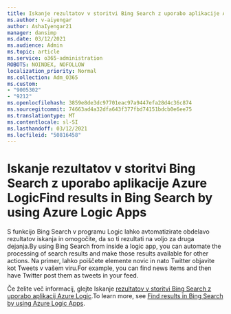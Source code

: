 ```yaml
---
title: Iskanje rezultatov v storitvi Bing Search z uporabo aplikacije Azure Logic
ms.author: v-aiyengar
author: AshaIyengar21
manager: dansimp
ms.date: 03/12/2021
ms.audience: Admin
ms.topic: article
ms.service: o365-administration
ROBOTS: NOINDEX, NOFOLLOW
localization_priority: Normal
ms.collection: Adm_O365
ms.custom:
- "9005302"
- "9212"
ms.openlocfilehash: 3859e8de3dc97701eac97a9447efa28d4c36c874
ms.sourcegitcommit: 74663ad4a32dfa643f377fbd74151bdcb0e6ee75
ms.translationtype: MT
ms.contentlocale: sl-SI
ms.lasthandoff: 03/12/2021
ms.locfileid: "50816458"
---
```

# <a name="find-results-in-bing-search-by-using-azure-logic-apps"></a><span data-ttu-id="5d3e4-102">Iskanje rezultatov v storitvi Bing Search z uporabo aplikacije Azure Logic</span><span class="sxs-lookup"><span data-stu-id="5d3e4-102">Find results in Bing Search by using Azure Logic Apps</span></span>

<span data-ttu-id="5d3e4-103">S funkcijo Bing Search v programu Logic lahko avtomatizirate obdelavo rezultatov iskanja in omogočite, da so ti rezultati na voljo za druga dejanja.</span><span class="sxs-lookup"><span data-stu-id="5d3e4-103">By using Bing Search from inside a logic app, you can automate the processing of search results and make those results available for other actions.</span></span> <span data-ttu-id="5d3e4-104">Na primer, lahko poiščete elemente novic in nato Twitter objavite kot Tweets v vašem viru.</span><span class="sxs-lookup"><span data-stu-id="5d3e4-104">For example, you can find news items and then have Twitter post them as tweets in your feed.</span></span>

<span data-ttu-id="5d3e4-105">Če želite več informacij, glejte Iskanje [rezultatov v storitvi Bing Search z uporabo aplikacij Azure Logic](https://go.microsoft.com/fwlink/?linkid=2151928).</span><span class="sxs-lookup"><span data-stu-id="5d3e4-105">To learn more, see [Find results in Bing Search by using Azure Logic Apps](https://go.microsoft.com/fwlink/?linkid=2151928).</span></span>